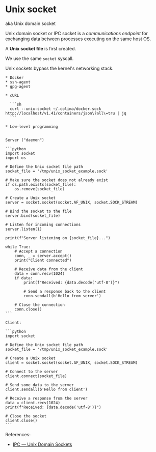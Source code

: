 # Unix socket

aka Unix domain socket

Unix domain socket or IPC socket is a _communications endpoint_ for exchanging data between processes executing on the same host OS.

A **Unix socket file** is first created.

We use the same `socket` syscall.

Unix sockets bypass the kernel's networking stack. 

~~~admonish example title="Example applications"
* Docker
* ssh-agent
* gpg-agent
~~~

~~~admonish example title="Unix socket client"
* cURL

  ```sh
  curl --unix-socket ~/.colima/docker.sock http://localhost/v1.41/containers/json\?all\=tru | jq
  ```

* Low-level programming
~~~

~~~admonish example

Server ("daemon")

```python
import socket
import os

# Define the Unix socket file path
socket_file = '/tmp/unix_socket_example.sock'

# Make sure the socket does not already exist
if os.path.exists(socket_file):
    os.remove(socket_file)

# Create a Unix socket
server = socket.socket(socket.AF_UNIX, socket.SOCK_STREAM)

# Bind the socket to the file
server.bind(socket_file)

# Listen for incoming connections
server.listen(1)

print(f"Server listening on {socket_file}...")

while True:
    # Accept a connection
    conn, _ = server.accept()
    print("Client connected")

    # Receive data from the client
    data = conn.recv(1024)
    if data:
        print(f"Received: {data.decode('utf-8')}")

        # Send a response back to the client
        conn.sendall(b'Hello from server')
    
    # Close the connection
    conn.close()
```

Client:

```python
import socket

# Define the Unix socket file path
socket_file = '/tmp/unix_socket_example.sock'

# Create a Unix socket
client = socket.socket(socket.AF_UNIX, socket.SOCK_STREAM)

# Connect to the server
client.connect(socket_file)

# Send some data to the server
client.sendall(b'Hello from client')

# Receive a response from the server
data = client.recv(1024)
print(f"Received: {data.decode('utf-8')}")

# Close the socket
client.close()
```
~~~

References:
* [IPC — Unix Domain Sockets](https://goodyduru.github.io/os/2023/10/03/ipc-unix-domain-sockets.html)
